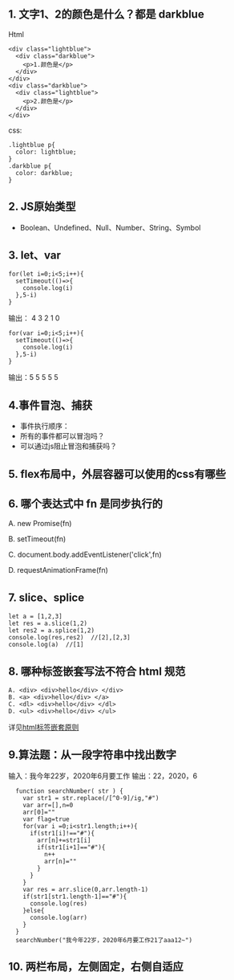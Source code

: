 
## 1. 文字1、2的颜色是什么？都是 darkblue
Html
```
<div class="lightblue">
  <div class="darkblue">
    <p>1.颜色是</p>
  </div>
</div>
<div class="darkblue">
  <div class="lightblue">
    <p>2.颜色是</p>
  </div>
</div>
```
css:
```
.lightblue p{
  color: lightblue;
}
.darkblue p{
  color: darkblue;
}
```
## 2. JS原始类型

- Boolean、Undefined、Null、Number、String、Symbol

## 3. let、var
```
for(let i=0;i<5;i++){
  setTimeout(()=>{
    console.log(i)
  },5-i)
}
```
输出： 4 3 2 1 0 
```
for(var i=0;i<5;i++){
  setTimeout(()=>{
    console.log(i)
  },5-i)
}
```
输出：5 5 5 5 5

## 4.事件冒泡、捕获

- 事件执行顺序：
- 所有的事件都可以冒泡吗？
- 可以通过js阻止冒泡和捕获吗？

## 5. flex布局中，外层容器可以使用的css有哪些

## 6. 哪个表达式中 fn 是**同步**执行的

A. new Promise(fn)

B. setTimeout(fn)

C. document.body.addEventListener('click',fn)

D. requestAnimationFrame(fn)

## 7. slice、splice
```
let a = [1,2,3]
let res = a.slice(1,2) 
let res2 = a.splice(1,2)  
console.log(res,res2)  //[2],[2,3] 
console.log(a)  //[1]
```

## 8. 哪种标签嵌套写法不符合 html 规范

```
A. <div> <div>hello</div> </div>
B. <a> <div>hello</div> </a>
C. <dl> <div>hello</div> </dl>
D. <ul> <div>hello</div> </ul>
```
详见[html标签嵌套原则]()

## 9.算法题：从一段字符串中找出数字
输入：我今年22岁，2020年6月要工作
输出：22，2020，6 
```
  function searchNumber( str ) {
    var str1 = str.replace(/[^0-9]/ig,"#")
    var arr=[],n=0
    arr[0]=""
    var flag=true
    for(var i =0;i<str1.length;i++){
      if(str1[i]!=="#"){
        arr[n]+=str1[i]
        if(str1[i+1]=="#"){
          n++
          arr[n]=""
        }
      }
    }
    var res = arr.slice(0,arr.length-1)
    if(str1[str1.length-1]=="#"){
      console.log(res)
    }else{
      console.log(arr)
    }
  }
  searchNumber("我今年22岁，2020年6月要工作21了aaa12~")
```

## 10. 两栏布局，左侧固定，右侧自适应